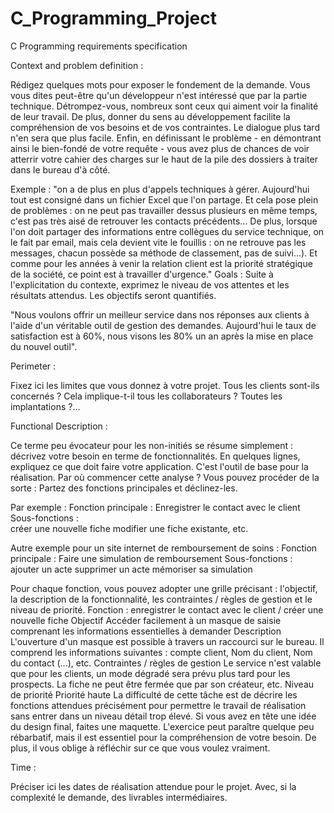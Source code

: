 # C_Programming_Project

C Programming requirements specification

Context and problem definition :

Rédigez quelques mots pour exposer le fondement de la demande. Vous vous dites peut-être qu'un développeur n'est intéressé que par la partie technique. Détrompez-vous, nombreux sont ceux qui aiment voir la finalité de leur travail. De plus, donner du sens au développement facilite la compréhension de vos besoins et de vos contraintes. Le dialogue plus tard n'en sera que plus facile. Enfin, en définissant le problème - en démontrant ainsi le bien-fondé de votre requête - vous avez plus de chances de voir atterrir votre cahier des charges sur le haut de la pile des dossiers à traiter dans le bureau d'à côté.


Exemple : "on a de plus en plus d'appels techniques à gérer. Aujourd'hui tout est consigné dans un fichier Excel que l'on partage. Et cela pose plein de problèmes : on ne peut pas travailler dessus plusieurs en même temps, c'est pas très aisé de retrouver les contacts précédents... De plus, lorsque l'on doit partager des informations entre collègues du service technique, on le fait par email, mais cela devient vite le fouillis : on ne retrouve pas les messages, chacun possède sa méthode de classement, pas de suivi...). Et comme pour les années à venir la relation client est la priorité stratégique de la société, ce point est à travailler d'urgence."
Goals : 
Suite à l'explicitation du contexte, exprimez le niveau de vos attentes et les résultats attendus. Les objectifs seront quantifiés.

"Nous voulons offrir un meilleur service dans nos réponses aux clients à l'aide d'un véritable outil de gestion des demandes. Aujourd'hui le taux de satisfaction est à 60%, nous visons les 80% un an après la mise en place du nouvel outil".

Perimeter :

Fixez ici les limites que vous donnez à votre projet. Tous les clients sont-ils concernés ? Cela implique-t-il tous les collaborateurs ? Toutes les implantations ?...



Functional Description :

Ce terme peu évocateur pour les non-initiés se résume simplement : décrivez votre besoin en terme de fonctionnalités. En quelques lignes, expliquez ce que doit faire votre application. C'est l'outil de base pour la réalisation.
Par où commencer cette analyse ? Vous pouvez procéder de la sorte :
Partez des fonctions principales et déclinez-les.

Par exemple :
Fonction principale : Enregistrer le contact avec le client
Sous-fonctions :  
créer une nouvelle fiche
modifier une fiche existante,
etc.

Autre exemple pour un site internet  de remboursement de soins :
Fonction principale : Faire une simulation de remboursement 
Sous-fonctions :  
ajouter un acte
supprimer un acte
mémoriser sa simulation

Pour chaque fonction, vous pouvez adopter une grille précisant : l'objectif, la description de la fonctionnalité, les contraintes / règles de gestion et le niveau de priorité.
Fonction : enregistrer le contact avec le client  /  créer une nouvelle fiche
Objectif 
Accéder facilement à un masque de saisie comprenant les informations essentielles à demander
Description
L'ouverture d'un masque est possible à travers un raccourci sur le bureau. Il comprend les informations suivantes : compte client, Nom du client, Nom du contact (...), etc.
Contraintes / règles de gestion
Le service n'est valable que pour les clients, un mode dégradé sera prévu plus tard pour les prospects. La fiche ne peut être fermée que par son créateur, etc.
Niveau de priorité
Priorité haute
La difficulté de cette tâche est de décrire les fonctions attendues précisément pour permettre le travail de réalisation sans entrer dans un niveau détail trop élevé. 
Si vous avez en tête une idée du design final, faites une maquette.
L'exercice peut paraître quelque peu rébarbatif, mais il est essentiel pour la compréhension de votre besoin. De plus, il vous oblige à réfléchir sur ce que vous voulez vraiment.

Time :

Préciser ici les dates de réalisation attendue pour le projet. Avec, si la complexité le demande, des livrables intermédiaires. 



